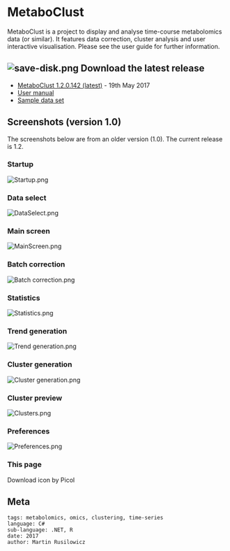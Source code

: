# MetaboClust #
MetaboClust is a project to display and analyse time-course metabolomics data (or similar).
It features data correction, cluster analysis and user interactive visualisation.
Please see the user guide for further information.

## ![save-disk.png](https://bitbucket.org/repo/44K5Kx/images/2280906455-save-disk.png) Download the latest release ##
* [MetaboClust 1.2.0.142 (latest)](https://bitbucket.org/mjr129/metaboclust/downloads/MetaboClust%201.2.0.142.zip) - 19th May 2017
* [User manual](https://bitbucket.org/mjr129/metaboclust/downloads/UserGuide.pdf)
* [Sample data set](https://bitbucket.org/mjr129/metaboclust/downloads/SampleData.zip)

## Screenshots (version 1.0) ##
The screenshots below are from an older version (1.0). The current release is 1.2.

### Startup ###
![Startup.png](https://bitbucket.org/repo/44K5Kx/images/1908970895-Startup.png)

### Data select ###
![DataSelect.png](https://bitbucket.org/repo/44K5Kx/images/981813701-DataSelect.png)

### Main screen ###
![MainScreen.png](https://bitbucket.org/repo/44K5Kx/images/1218079367-MainScreen.png)

### Batch correction ###
![Batch correction.png](https://bitbucket.org/repo/44K5Kx/images/241781873-Batch%20correction.png)

### Statistics ###
![Statistics.png](https://bitbucket.org/repo/44K5Kx/images/2674429484-Statistics.png)

### Trend generation ###
![Trend generation.png](https://bitbucket.org/repo/44K5Kx/images/687989799-Trend%20generation.png)

### Cluster generation ###
![Cluster generation.png](https://bitbucket.org/repo/44K5Kx/images/118913605-Cluster%20generation.png)

### Cluster preview ###
![Clusters.png](https://bitbucket.org/repo/44K5Kx/images/2278236692-Clusters.png)

### Preferences ###
![Preferences.png](https://bitbucket.org/repo/44K5Kx/images/1547508546-Preferences.png)

### This page ###

Download icon by Picol

## Meta

```
tags: metabolomics, omics, clustering, time-series
language: C#
sub-language: .NET, R
date: 2017
author: Martin Rusilowicz
```